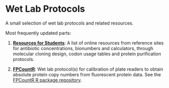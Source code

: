 # Wet Lab Protocols

A small selection of wet lab protocols and related resources.

Most frequently updated parts:

1. [**Resources for Students**](https://github.com/ec363/wet-lab-protocols/tree/master/Resources_For_Students): A list of online resources from reference sites for antibiotic concentrations, bionumbers and calculators, through molecular cloning design, codon usage tables and protein purification protocols.

2. [**FPCountR**](https://github.com/ec363/wet-lab-protocols/tree/master/FPCountR): Wet lab protocol(s) for calibration of plate readers to obtain absolute protein copy numbers from fluorescent protein data. See the [FPCountR R package repository](https://github.com/ec363/fpcountr).

